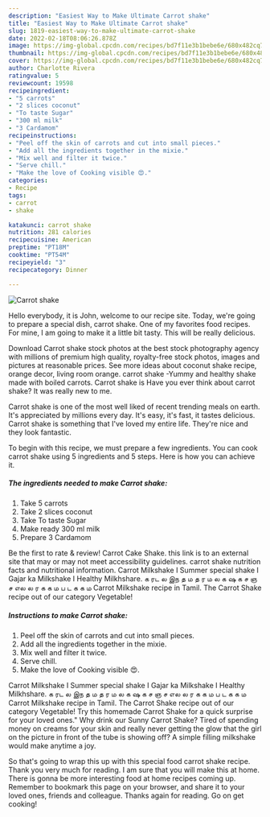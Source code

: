 ```yaml
---
description: "Easiest Way to Make Ultimate Carrot shake"
title: "Easiest Way to Make Ultimate Carrot shake"
slug: 1819-easiest-way-to-make-ultimate-carrot-shake
date: 2022-02-18T08:06:26.878Z
image: https://img-global.cpcdn.com/recipes/bd7f11e3b1bebe6e/680x482cq70/carrot-shake-recipe-main-photo.jpg
thumbnail: https://img-global.cpcdn.com/recipes/bd7f11e3b1bebe6e/680x482cq70/carrot-shake-recipe-main-photo.jpg
cover: https://img-global.cpcdn.com/recipes/bd7f11e3b1bebe6e/680x482cq70/carrot-shake-recipe-main-photo.jpg
author: Charlotte Rivera
ratingvalue: 5
reviewcount: 19598
recipeingredient:
- "5 carrots"
- "2 slices coconut"
- "To taste Sugar"
- "300 ml milk"
- "3 Cardamom"
recipeinstructions:
- "Peel off the skin of carrots and cut into small pieces."
- "Add all the ingredients together in the mixie."
- "Mix well and filter it twice."
- "Serve chill."
- "Make the love of Cooking visible 😍."
categories:
- Recipe
tags:
- carrot
- shake

katakunci: carrot shake 
nutrition: 281 calories
recipecuisine: American
preptime: "PT18M"
cooktime: "PT54M"
recipeyield: "3"
recipecategory: Dinner

---
```



![Carrot shake](https://img-global.cpcdn.com/recipes/bd7f11e3b1bebe6e/680x482cq70/carrot-shake-recipe-main-photo.jpg)

Hello everybody, it is John, welcome to our recipe site. Today, we're going to prepare a special dish, carrot shake. One of my favorites food recipes. For mine, I am going to make it a little bit tasty. This will be really delicious.

Download Carrot shake stock photos at the best stock photography agency with millions of premium high quality, royalty-free stock photos, images and pictures at reasonable prices. See more ideas about coconut shake recipe, orange decor, living room orange. carrot shake -Yummy and healthy shake made with boiled carrots. Carrot shake is Have you ever think about carrot shake? It was really new to me.

Carrot shake is one of the most well liked of recent trending meals on earth. It's appreciated by millions every day. It's easy, it's fast, it tastes delicious. Carrot shake is something that I've loved my entire life. They're nice and they look fantastic.


To begin with this recipe, we must prepare a few ingredients. You can cook carrot shake using 5 ingredients and 5 steps. Here is how you can achieve it.

<!--inarticleads1-->

##### The ingredients needed to make Carrot shake:

1. Take 5 carrots
1. Take 2 slices coconut
1. Take To taste Sugar
1. Make ready 300 ml milk
1. Prepare 3 Cardamom


Be the first to rate &amp; review! Carrot Cake Shake. this link is to an external site that may or may not meet accessibility guidelines. carrot shake nutrition facts and nutritional information. Carrot Milkshake I Summer special shake I Gajar ka Milkshake I Healthy Milkhshare. க ரட ல இந த ம த ர ம ல க ஷ க ச ஞ ச எல ல ர க க ம ப ட க க ம Carrot Milkshake recipe in Tamil. The Carrot Shake recipe out of our category Vegetable! 

<!--inarticleads2-->

##### Instructions to make Carrot shake:

1. Peel off the skin of carrots and cut into small pieces.
1. Add all the ingredients together in the mixie.
1. Mix well and filter it twice.
1. Serve chill.
1. Make the love of Cooking visible 😍.


Carrot Milkshake I Summer special shake I Gajar ka Milkshake I Healthy Milkhshare. க ரட ல இந த ம த ர ம ல க ஷ க ச ஞ ச எல ல ர க க ம ப ட க க ம Carrot Milkshake recipe in Tamil. The Carrot Shake recipe out of our category Vegetable! Try this homemade Carrot Shake for a quick surprise for your loved ones." Why drink our Sunny Carrot Shake? Tired of spending money on creams for your skin and really never getting the glow that the girl on the picture in front of the tube is showing off? A simple filling milkshake would make anytime a joy. 

So that's going to wrap this up with this special food carrot shake recipe. Thank you very much for reading. I am sure that you will make this at home. There is gonna be more interesting food at home recipes coming up. Remember to bookmark this page on your browser, and share it to your loved ones, friends and colleague. Thanks again for reading. Go on get cooking!

